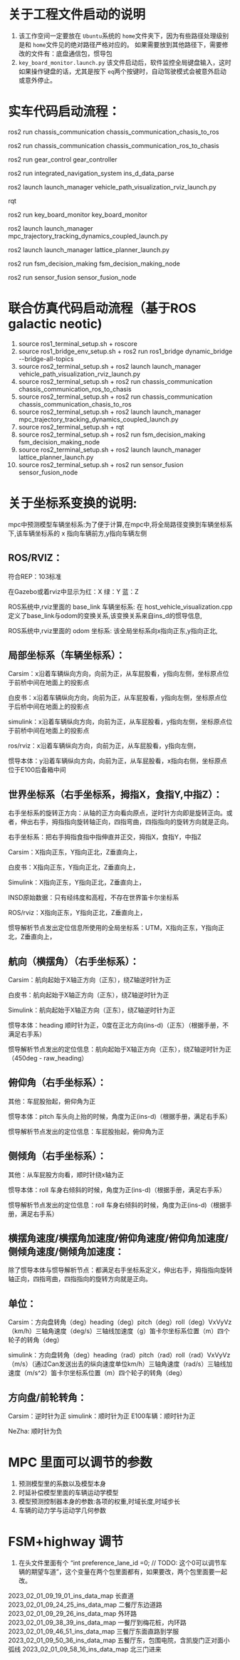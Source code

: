 # 关于工程文件启动的说明

1. 该工作空间一定要放在 `Ubuntu`系统的 `home`文件夹下，因为有些路径处理级别是和 `home`文件见的绝对路径严格对应的。
   如果需要放到其他路径下，需要修改的文件有：底盘通信包，惯导包
2. `key_board_monitor.launch.py` 该文件启动后，软件监控全局键盘输入，这时如果操作键盘的话，尤其是按下 `eq`两个按键时，自动驾驶模式会被意外启动或意外停止。

# 实车代码启动流程：

ros2 run chassis_communication chassis_communication_chasis_to_ros

ros2 run chassis_communication chassis_communication_ros_to_chasis

ros2 run gear_control gear_controller

ros2 run integrated_navigation_system ins_d_data_parse

ros2 launch launch_manager vehicle_path_visualization_rviz_launch.py

rqt

ros2 run key_board_monitor key_board_monitor

ros2 launch launch_manager mpc_trajectory_tracking_dynamics_coupled_launch.py

ros2 launch launch_manager lattice_planner_launch.py

ros2 run fsm_decision_making fsm_decision_making_node

ros2 run sensor_fusion sensor_fusion_node

# 联合仿真代码启动流程（基于ROS galactic neotic)

1. source ros1_terminal_setup.sh + roscore
2. source ros1_bridge_env_setup.sh + ros2 run ros1_bridge dynamic_bridge --bridge-all-topics
3. source ros2_terminal_setup.sh + ros2 launch launch_manager vehicle_path_visualization_rviz_launch.py
4. source ros2_terminal_setup.sh + ros2 run chassis_communication chassis_communication_ros_to_chasis
5. source ros2_terminal_setup.sh + ros2 run chassis_communication chassis_communication_chasis_to_ros
6. source ros2_terminal_setup.sh + ros2 launch launch_manager mpc_trajectory_tracking_dynamics_coupled_launch.py
7. source ros2_terminal_setup.sh + rqt
8. source ros2_terminal_setup.sh + ros2 run fsm_decision_making fsm_decision_making_node
9. source ros2_terminal_setup.sh + ros2 launch launch_manager lattice_planner_launch.py
10. source ros2_terminal_setup.sh + ros2 run sensor_fusion sensor_fusion_node

# 关于坐标系变换的说明:

mpc中预测模型车辆坐标系:为了便于计算,在mpc中,将全局路径变换到车辆坐标系下,该车辆坐标系的 x 指向车辆前方,y指向车辆左侧

## ROS/RVIZ：

符合REP：103标准

在Gazebo或着rviz中显示为红：X  绿：Y  蓝：Z

ROS系统中,rviz里面的 base_link 车辆坐标系: 在 host_vehicle_visualization.cpp 定义了base_link与odom的变换关系,该变换关系来自ins_d的惯导信息,

ROS系统中,rviz里面的 odom 坐标系: 该全局坐标系向x指向正东,y指向正北,

## 局部坐标系（车辆坐标系）：

Carsim：x沿着车辆纵向方向，向前为正，从车屁股看，y指向左侧，坐标原点位于前桥中间在地面上的投影点

白皮书：x沿着车辆纵向方向，向前为正，从车屁股看，y指向左侧，坐标原点位于后桥中间在地面上的投影点

simulink：x沿着车辆纵向方向，向前为正，从车屁股看，y指向左侧，坐标原点位于前桥中间在地面上的投影点

ros/rviz：x沿着车辆纵向方向，向前为正，从车屁股看，y指向左侧，

惯导本体：y沿着车辆纵向方向，向前为正，从车屁股看，x指向右侧，坐标原点位于E100后备箱中间

## 世界坐标系（右手坐标系，拇指X，食指Y,中指Z）：

右手坐标系的旋转正方向：从轴的正方向看向原点，逆时针方向即是旋转正向。或者，伸出右手，拇指指向旋转轴正向，四指弯曲，四指指向的旋转方向就是正向。

右手坐标系：把右手拇指食指中指伸直并正交，拇指X，食指Y，中指Z

Carsim：X指向正东，Y指向正北，Z垂直向上，

白皮书：X指向正东，Y指向正北，Z垂直向上，

Simulink：X指向正东，Y指向正北，Z垂直向上，

INSD原始数据：只有经纬度和高程，不存在世界笛卡尔坐标系

ROS/rviz：X指向正东，Y指向正北，Z垂直向上，

惯导解析节点发出定位信息所使用的全局坐标系：UTM，X指向正东，Y指向正北，Z垂直向上，

## 航向（横摆角）（右手坐标系）：

Carsim：航向起始于X轴正方向（正东），绕Z轴逆时针为正

白皮书：航向起始于X轴正方向（正东），绕Z轴逆时针为正

Simulink：航向起始于X轴正方向（正东），绕Z轴逆时针为正

惯导本体：heading 顺时针为正，0度在正北方向(ins-d)（正东）（根据手册，不满足右手系）

惯导解析节点发出的定位信息：航向起始于X轴正方向（正东），绕Z轴逆时针为正（450deg - raw_heading）

## 俯仰角（右手坐标系）：

其他：车屁股抬起，俯仰角为正

惯导本体：pitch 车头向上抬的时候，角度为正(ins-d)（根据手册，满足右手系）

惯导解析节点发出的定位信息：车屁股抬起，俯仰角为正

## 侧倾角（右手坐标系）：

其他：从车屁股方向看，顺时针绕x轴为正

惯导本体：roll  车身右倾斜的时候，角度为正(ins-d)（根据手册，满足右手系）

惯导解析节点发出的定位信息：roll  车身右倾斜的时候，角度为正(ins-d)（根据手册，满足右手系）

## 横摆角速度/横摆角加速度/俯仰角速度/俯仰角加速度/侧倾角速度/侧倾角加速度：

除了惯导本体与惯导解析节点：都满足右手坐标系定义，伸出右手，拇指指向旋转轴正向，四指弯曲，四指指向的旋转方向就是正向。

## 单位：

Carsim：方向盘转角（deg）heading（deg）pitch（deg）roll（deg）VxVyVz（km/h）三轴角速度（deg/s）三轴线加速度（g）笛卡尔坐标系位置（m）四个轮子的转角（deg）

simulink：方向盘转角（deg）heading（rad）pitch（rad）roll（rad）VxVyVz（m/s）（通过Can发送出去的纵向速度单位km/h）三轴角速度（rad/s）三轴线加速度（m/s^2）笛卡尔坐标系位置（m）四个轮子的转角（deg）

## 方向盘/前轮转角：

Carsim：逆时针为正
simulink：顺时针为正
E100车辆：顺时针为正

NeZha: 顺时针为负

# MPC 里面可以调节的参数

1. 预测模型里的系数以及模型本身
2. 时延补偿模型里面的车辆运动学模型
3. 模型预测控制器本身的参数:各项的权重,时域长度,时域步长
4. 车辆的动力学与运动学几何参数

# FSM+highway 调节

1. 在头文件里面有个 “int preference_lane_id =0; // TODO: 这个0可以调节车辆的期望车道”，这个变量在两个包里面都有，如果要改，两个包里面要一起改。


2023_02_01_09_19_01_ins_data_map 长直道
2023_02_01_09_24_25_ins_data_map 二餐厅东边道路
2023_02_01_09_29_26_ins_data_map 外环路
2023_02_01_09_38_39_ins_data_map 一餐厅到梅花桩，内环路
2023_02_01_09_46_51_ins_data_map 三餐厅东面直路到学服
2023_02_01_09_50_36_ins_data_map 五餐厅东，包围电院，含凯旋门正对面小弧线
2023_02_01_09_58_16_ins_data_map 北三门进来